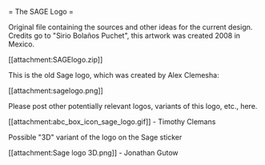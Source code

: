 = The SAGE Logo =

Original file containing the sources and other ideas for the current design. Credits go to "Sirio Bolaños Puchet", this artwork was created 2008 in Mexico.

 [[attachment:SAGElogo.zip]]

This is the old Sage logo, which was created by Alex Clemesha:

 [[attachment:sagelogo.png]]

Please post other potentially relevant logos, variants of this logo, etc., here. 

 [[attachment:abc_box_icon_sage_logo.gif]] - Timothy Clemans

Possible "3D" variant of the logo on the Sage sticker

 [[attachment:Sage logo 3D.png]] - Jonathan Gutow
